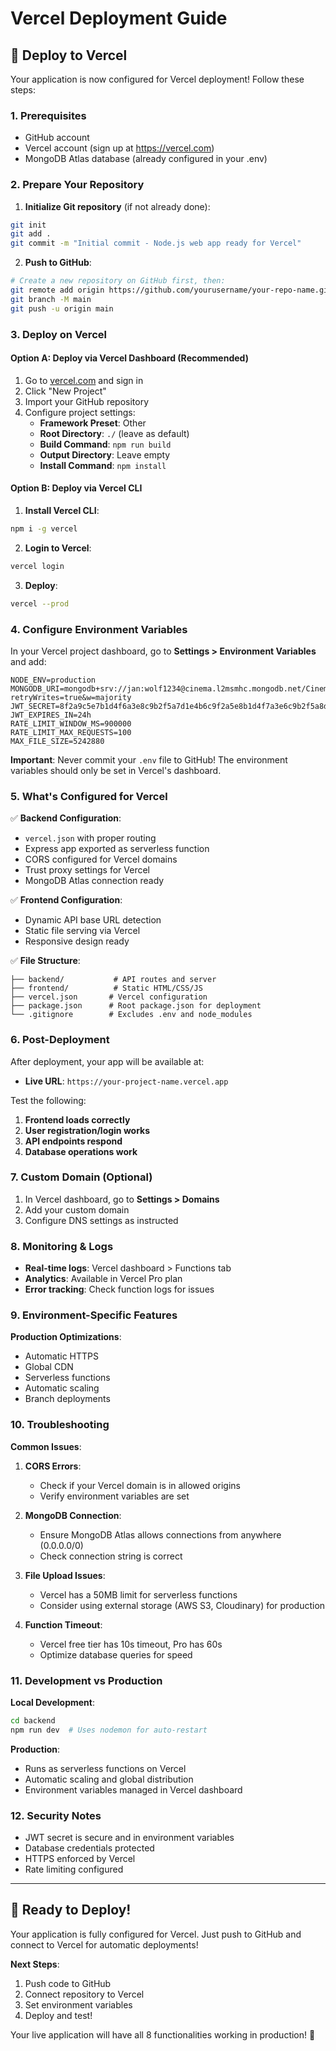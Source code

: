 # Vercel Deployment Guide

## 🚀 Deploy to Vercel

Your application is now configured for Vercel deployment! Follow these steps:

### 1. Prerequisites

- GitHub account
- Vercel account (sign up at https://vercel.com)
- MongoDB Atlas database (already configured in your .env)

### 2. Prepare Your Repository

1. **Initialize Git repository** (if not already done):
```bash
git init
git add .
git commit -m "Initial commit - Node.js web app ready for Vercel"
```

2. **Push to GitHub**:
```bash
# Create a new repository on GitHub first, then:
git remote add origin https://github.com/yourusername/your-repo-name.git
git branch -M main
git push -u origin main
```

### 3. Deploy on Vercel

#### Option A: Deploy via Vercel Dashboard (Recommended)

1. Go to [vercel.com](https://vercel.com) and sign in
2. Click "New Project"
3. Import your GitHub repository
4. Configure project settings:
   - **Framework Preset**: Other
   - **Root Directory**: `./` (leave as default)
   - **Build Command**: `npm run build`
   - **Output Directory**: Leave empty
   - **Install Command**: `npm install`

#### Option B: Deploy via Vercel CLI

1. **Install Vercel CLI**:
```bash
npm i -g vercel
```

2. **Login to Vercel**:
```bash
vercel login
```

3. **Deploy**:
```bash
vercel --prod
```

### 4. Configure Environment Variables

In your Vercel project dashboard, go to **Settings > Environment Variables** and add:

```
NODE_ENV=production
MONGODB_URI=mongodb+srv://jan:wolf1234@cinema.l2msmhc.mongodb.net/Cinema?retryWrites=true&w=majority
JWT_SECRET=8f2a9c5e7b1d4f6a3e8c9b2f5a7d1e4b6c9f2a5e8b1d4f7a3e6c9b2f5a8d1e4b7c
JWT_EXPIRES_IN=24h
RATE_LIMIT_WINDOW_MS=900000
RATE_LIMIT_MAX_REQUESTS=100
MAX_FILE_SIZE=5242880
```

**Important**: Never commit your `.env` file to GitHub! The environment variables should only be set in Vercel's dashboard.

### 5. What's Configured for Vercel

✅ **Backend Configuration**:
- `vercel.json` with proper routing
- Express app exported as serverless function
- CORS configured for Vercel domains
- Trust proxy settings for Vercel
- MongoDB Atlas connection ready

✅ **Frontend Configuration**:
- Dynamic API base URL detection
- Static file serving via Vercel
- Responsive design ready

✅ **File Structure**:
```
├── backend/           # API routes and server
├── frontend/          # Static HTML/CSS/JS
├── vercel.json       # Vercel configuration
├── package.json      # Root package.json for deployment
└── .gitignore        # Excludes .env and node_modules
```

### 6. Post-Deployment

After deployment, your app will be available at:
- **Live URL**: `https://your-project-name.vercel.app`

Test the following:
1. **Frontend loads correctly**
2. **User registration/login works**
3. **API endpoints respond**
4. **Database operations work**

### 7. Custom Domain (Optional)

1. In Vercel dashboard, go to **Settings > Domains**
2. Add your custom domain
3. Configure DNS settings as instructed

### 8. Monitoring & Logs

- **Real-time logs**: Vercel dashboard > Functions tab
- **Analytics**: Available in Vercel Pro plan
- **Error tracking**: Check function logs for issues

### 9. Environment-Specific Features

**Production Optimizations**:
- Automatic HTTPS
- Global CDN
- Serverless functions
- Automatic scaling
- Branch deployments

### 10. Troubleshooting

**Common Issues**:

1. **CORS Errors**:
   - Check if your Vercel domain is in allowed origins
   - Verify environment variables are set

2. **MongoDB Connection**:
   - Ensure MongoDB Atlas allows connections from anywhere (0.0.0.0/0)
   - Check connection string is correct

3. **File Upload Issues**:
   - Vercel has a 50MB limit for serverless functions
   - Consider using external storage (AWS S3, Cloudinary) for production

4. **Function Timeout**:
   - Vercel free tier has 10s timeout, Pro has 60s
   - Optimize database queries for speed

### 11. Development vs Production

**Local Development**:
```bash
cd backend
npm run dev  # Uses nodemon for auto-restart
```

**Production**:
- Runs as serverless functions on Vercel
- Automatic scaling and global distribution
- Environment variables managed in Vercel dashboard

### 12. Security Notes

- JWT secret is secure and in environment variables
- Database credentials protected
- HTTPS enforced by Vercel
- Rate limiting configured

---

## 🎉 Ready to Deploy!

Your application is fully configured for Vercel. Just push to GitHub and connect to Vercel for automatic deployments!

**Next Steps**:
1. Push code to GitHub
2. Connect repository to Vercel
3. Set environment variables
4. Deploy and test!

Your live application will have all 8 functionalities working in production! 🚀